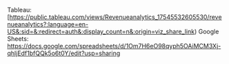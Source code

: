Tableau: [https://public.tableau.com/views/Revenueanalytics_17545532605530/revenueanalytics?:language=en-US&:sid=&:redirect=auth&:display_count=n&:origin=viz_share_link)
Google Sheets: https://docs.google.com/spreadsheets/d/1Om7H6eO98qyph5OAiMCM3Xj-qhljEdf1bfQQk5o6t0Y/edit?usp=sharing 
